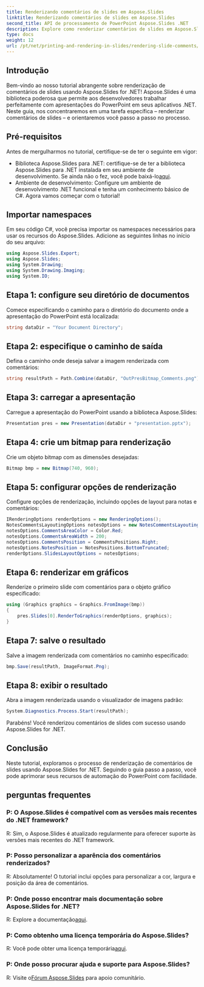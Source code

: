 ```yaml
---
title: Renderizando comentários de slides em Aspose.Slides
linktitle: Renderizando comentários de slides em Aspose.Slides
second_title: API de processamento de PowerPoint Aspose.Slides .NET
description: Explore como renderizar comentários de slides em Aspose.Slides for .NET com nosso tutorial passo a passo. Personalize a aparência dos comentários e eleve a automação do PowerPoint.
type: docs
weight: 12
url: /pt/net/printing-and-rendering-in-slides/rendering-slide-comments/
---
```

## Introdução
Bem-vindo ao nosso tutorial abrangente sobre renderização de comentários de slides usando Aspose.Slides for .NET! Aspose.Slides é uma biblioteca poderosa que permite aos desenvolvedores trabalhar perfeitamente com apresentações do PowerPoint em seus aplicativos .NET. Neste guia, nos concentraremos em uma tarefa específica – renderizar comentários de slides – e orientaremos você passo a passo no processo.
## Pré-requisitos
Antes de mergulharmos no tutorial, certifique-se de ter o seguinte em vigor:
-  Biblioteca Aspose.Slides para .NET: certifique-se de ter a biblioteca Aspose.Slides para .NET instalada em seu ambiente de desenvolvimento. Se ainda não o fez, você pode baixá-lo[aqui](https://releases.aspose.com/slides/net/).
- Ambiente de desenvolvimento: Configure um ambiente de desenvolvimento .NET funcional e tenha um conhecimento básico de C#.
Agora vamos começar com o tutorial!
## Importar namespaces
Em seu código C#, você precisa importar os namespaces necessários para usar os recursos do Aspose.Slides. Adicione as seguintes linhas no início do seu arquivo:
```csharp
using Aspose.Slides.Export;
using Aspose.Slides;
using System.Drawing;
using System.Drawing.Imaging;
using System.IO;
```
## Etapa 1: configure seu diretório de documentos
Comece especificando o caminho para o diretório do documento onde a apresentação do PowerPoint está localizada:
```csharp
string dataDir = "Your Document Directory";
```
## Etapa 2: especifique o caminho de saída
Defina o caminho onde deseja salvar a imagem renderizada com comentários:
```csharp
string resultPath = Path.Combine(dataDir, "OutPresBitmap_Comments.png");
```
## Etapa 3: carregar a apresentação
Carregue a apresentação do PowerPoint usando a biblioteca Aspose.Slides:
```csharp
Presentation pres = new Presentation(dataDir + "presentation.pptx");
```
## Etapa 4: crie um bitmap para renderização
Crie um objeto bitmap com as dimensões desejadas:
```csharp
Bitmap bmp = new Bitmap(740, 960);
```
## Etapa 5: configurar opções de renderização
Configure opções de renderização, incluindo opções de layout para notas e comentários:
```csharp
IRenderingOptions renderOptions = new RenderingOptions();
NotesCommentsLayoutingOptions notesOptions = new NotesCommentsLayoutingOptions();
notesOptions.CommentsAreaColor = Color.Red;
notesOptions.CommentsAreaWidth = 200;
notesOptions.CommentsPosition = CommentsPositions.Right;
notesOptions.NotesPosition = NotesPositions.BottomTruncated;
renderOptions.SlidesLayoutOptions = notesOptions;
```
## Etapa 6: renderizar em gráficos
Renderize o primeiro slide com comentários para o objeto gráfico especificado:
```csharp
using (Graphics graphics = Graphics.FromImage(bmp))
{
    pres.Slides[0].RenderToGraphics(renderOptions, graphics);
}
```
## Etapa 7: salve o resultado
Salve a imagem renderizada com comentários no caminho especificado:
```csharp
bmp.Save(resultPath, ImageFormat.Png);
```
## Etapa 8: exibir o resultado
Abra a imagem renderizada usando o visualizador de imagens padrão:
```csharp
System.Diagnostics.Process.Start(resultPath);
```
Parabéns! Você renderizou comentários de slides com sucesso usando Aspose.Slides for .NET.
## Conclusão
Neste tutorial, exploramos o processo de renderização de comentários de slides usando Aspose.Slides for .NET. Seguindo o guia passo a passo, você pode aprimorar seus recursos de automação do PowerPoint com facilidade.
## perguntas frequentes
### P: O Aspose.Slides é compatível com as versões mais recentes do .NET framework?
R: Sim, o Aspose.Slides é atualizado regularmente para oferecer suporte às versões mais recentes do .NET framework.
### P: Posso personalizar a aparência dos comentários renderizados?
R: Absolutamente! O tutorial inclui opções para personalizar a cor, largura e posição da área de comentários.
### P: Onde posso encontrar mais documentação sobre Aspose.Slides for .NET?
 R: Explore a documentação[aqui](https://reference.aspose.com/slides/net/).
### P: Como obtenho uma licença temporária do Aspose.Slides?
 R: Você pode obter uma licença temporária[aqui](https://purchase.aspose.com/temporary-license/).
### P: Onde posso procurar ajuda e suporte para Aspose.Slides?
 R: Visite o[Fórum Aspose.Slides](https://forum.aspose.com/c/slides/11) para apoio comunitário.